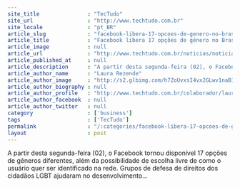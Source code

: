 ```yaml
---
site_title               : "TecTudo"
site_url                 : "http://www.techtudo.com.br"
site_locale              : "pt_BR"
article_slug             : "facebook-libera-17-opcoes-de-genero-no-brasil-baseadas-em-grupos-lgbt"
article_title            : "Facebook libera 17 opções de gênero no Brasil baseadas em grupos LGBT"
article_image            : null
article_url              : "http://www.techtudo.com.br/noticias/noticia/2015/03/facebook-libera-17-opcoes-de-genero-no-brasil-baseadas-em-grupos-lgbt.html"
article_published_at     : null
article_description      : "A partir desta segunda-feira (02), o Facebook tornou disponível 17 opções de gêneros diferentes, além da possibilidade de escolha livre de como o usuário quer ser identificado na rede. Grupos de defesa de direitos dos cidadãos LGBT ajudaram no desenvolvimento..."
article_author_name      : "Laura Rezende"
article_author_image     : "http://s2.glbimg.com/h7ZoUvxsI4vx2GLwv1naB18C5KY=/30x30/s2.glbimg.com/eaxrvaut5l_6Wc19_7_gHQepOeM=/112x208:537x634/140x140/s.glbimg.com/po/tt2/f/original/2014/03/10/laura.jpg"
article_author_biography : null
article_author_profile   : "http://www.techtudo.com.br/colaborador/laura-rezende.html"
article_author_facebook  : null
article_author_twitter   : null
category                 : ['business']
tags                     : ['TecTudo']
permalink                : "/:categories/facebook-libera-17-opcoes-de-genero-no-brasil-baseadas-em-grupos-lgbt/"
layout                   : post
---
```


A partir desta segunda-feira (02), o Facebook tornou disponível 17 opções de gêneros diferentes, além da possibilidade de escolha livre de como o usuário quer ser identificado na rede. Grupos de defesa de direitos dos cidadãos LGBT ajudaram no desenvolvimento...
